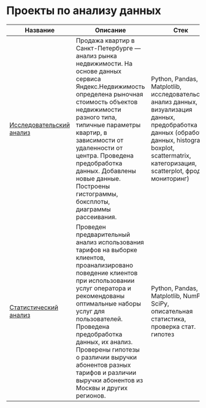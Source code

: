 # Проекты по анализу данных

| Название | Описание | Стек |
| --- | --- | --- |
| [Исследовательский анализ](https://github.com/rtikhonov/Projects/blob/main/research_data_analysis/research_data_analysis.ipynb) | Продажа квартир в Санкт-Петербурге — анализ рынка недвижимости. На основе данных сервиса Яндекс.Недвижимость определена рыночная стоимость объектов недвижимости разного типа, типичные параметры квартир, в зависимости от удаленности от центра. Проведена предобработка данных. Добавлены новые данные. Построены гистограммы, боксплоты, диаграммы рассеивания. | Python, Pandas, Matplotlib, исследовательский анализ данных, визуализация данных, предобработка данных (обработка данных, histogram, boxplot, scattermatrix, категоризация, scatterplot,  фрод-мониторинг) |
| [Статистический анализ](https://github.com/rtikhonov/Projects/blob/main/statistical_data_analysis/statistical_data_analysis.ipynb) | Проведен предварительный анализ использования тарифов на выборке клиентов, проанализировано поведение клиентов при использовании услуг оператора и рекомендованы оптимальные наборы услуг для пользователей. Проведена предобработка данных, их анализ. Проверены гипотезы о различии выручки абонентов разных тарифов и различии выручки абонентов из Москвы и других регионов. |Python, Pandas, Matplotlib, NumPy, SciPy, описательная статистика, проверка стат. гипотез|
